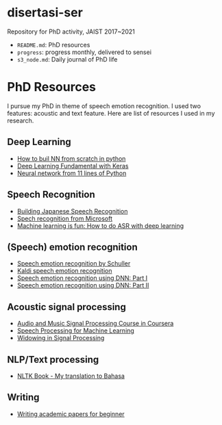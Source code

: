 # disertasi-ser
Repository for PhD activity, JAIST 2017~2021
- `README.md`: PhD resources
- `progress`: progress monthly, delivered to sensei
- `s3_node.md`: Daily journal of PhD life  

# PhD Resources
I pursue my PhD in theme of speech emotion recognition. I used two features: acoustic and text feature. 
Here are list of resources I used in my research.

## Deep Learning
- [How to buil NN from scratch in python](https://towardsdatascience.com/how-to-build-your-own-neural-network-from-scratch-in-python-68998a08e4f6)
- [Deep Learning Fundamental with Keras](https://courses.edx.org/courses/course-v1:IBM+DL0101EN+3T2018/course/)
- [Neural network from 11 lines of Python](https://iamtrask.github.io/2015/07/12/basic-python-network/)

## Speech Recognition
- [Building Japanese Speech Recognition](https://medium.com/@kouohhashi/speech-recognition-for-japanese-87a6c4fdd714)
- [Spech recognition from Microsoft](https://courses.edx.org/courses/course-v1:Microsoft+DEV287x+1T2019/course/)
- [Machine learning is fun: How to do ASR with deep learning](https://medium.com/@ageitgey/machine-learning-is-fun-part-6-how-to-do-speech-recognition-with-deep-learning-28293c162f7a)

## (Speech) emotion recognition
- [Speech emotion recognition by Schuller](https://cacm.acm.org/magazines/2018/5/227191-speech-emotion-recognition/fulltext)
- [Kaldi speech emotion recognition](https://gogyzzz.github.io/2017/03/01/emotion-recognition-using-GMMHMM-in-kaldi.html)
- [Speech emotion recognition using DNN: Part I](https://medium.com/@raihanh93/speech-emotion-recognition-using-deep-neural-network-part-i-68edb5921229)
- [Speech emotion recognition using DNN: Part II](https://medium.com/@raihanh93/speech-emotion-recognition-using-deep-neural-network-part-ii-4189273f3e2a)

## Acoustic signal processing
- [Audio and Music Signal Processing Course in Coursera](https://courses.edx.org/courses/course-v1:Microsoft+DEV287x+1T2019/course/)
- [Speech Processing for Machine Learning](https://haythamfayek.com/2016/04/21/speech-processing-for-machine-learning.html)
- [Widowing in Signal Processing](https://flothesof.github.io/FFT-window-properties-frequency-analysis.html)

## NLP/Text processing
- [NLTK Book - My translation to Bahasa](https://bagustris.github.io/nlp-python/)

## Writing
- [Writing academic papers for beginner](https://academic.oup.com/intqhc/article/16/3/191/1814554)
